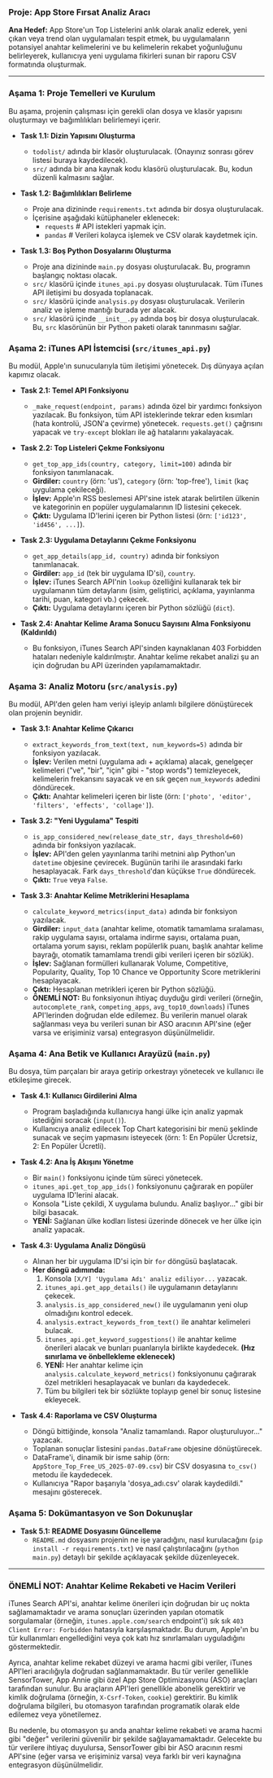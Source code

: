 ### Proje: App Store Fırsat Analiz Aracı

**Ana Hedef:** App Store'un Top Listelerini anlık olarak analiz ederek, yeni çıkan veya trend olan uygulamaları tespit etmek, bu uygulamaların potansiyel anahtar kelimelerini ve bu kelimelerin rekabet yoğunluğunu belirleyerek, kullanıcıya yeni uygulama fikirleri sunan bir raporu CSV formatında oluşturmak.

---

### **Aşama 1: Proje Temelleri ve Kurulum**

Bu aşama, projenin çalışması için gerekli olan dosya ve klasör yapısını oluşturmayı ve bağımlılıkları belirlemeyi içerir.

*   **Task 1.1: Dizin Yapısını Oluşturma**
    *   `todolist/` adında bir klasör oluşturulacak. (Onayınız sonrası görev listesi buraya kaydedilecek).
    *   `src/` adında bir ana kaynak kodu klasörü oluşturulacak. Bu, kodun düzenli kalmasını sağlar.

*   **Task 1.2: Bağımlılıkları Belirleme**
    *   Proje ana dizininde `requirements.txt` adında bir dosya oluşturulacak.
    *   İçerisine aşağıdaki kütüphaneler eklenecek:
        *   `requests`  # API istekleri yapmak için.
        *   `pandas`    # Verileri kolayca işlemek ve CSV olarak kaydetmek için.

*   **Task 1.3: Boş Python Dosyalarını Oluşturma**
    *   Proje ana dizininde `main.py` dosyası oluşturulacak. Bu, programın başlangıç noktası olacak.
    *   `src/` klasörü içinde `itunes_api.py` dosyası oluşturulacak. Tüm iTunes API iletişimi bu dosyada toplanacak.
    *   `src/` klasörü içinde `analysis.py` dosyası oluşturulacak. Verilerin analiz ve işleme mantığı burada yer alacak.
    *   `src/` klasörü içinde `__init__.py` adında boş bir dosya oluşturulacak. Bu, `src` klasörünün bir Python paketi olarak tanınmasını sağlar.

### **Aşama 2: iTunes API İstemcisi (`src/itunes_api.py`)**

Bu modül, Apple'ın sunucularıyla tüm iletişimi yönetecek. Dış dünyaya açılan kapımız olacak.

*   **Task 2.1: Temel API Fonksiyonu**
    *   `_make_request(endpoint, params)` adında özel bir yardımcı fonksiyon yazılacak. Bu fonksiyon, tüm API isteklerinde tekrar eden kısımları (hata kontrolü, JSON'a çevirme) yönetecek. `requests.get()` çağrısını yapacak ve `try-except` blokları ile ağ hatalarını yakalayacak.

*   **Task 2.2: Top Listeleri Çekme Fonksiyonu**
    *   `get_top_app_ids(country, category, limit=100)` adında bir fonksiyon tanımlanacak.
    *   **Girdiler:** `country` (örn: 'us'), `category` (örn: 'top-free'), `limit` (kaç uygulama çekileceği).
    *   **İşlev:** Apple'ın RSS beslemesi API'sine istek atarak belirtilen ülkenin ve kategorinin en popüler uygulamalarının ID listesini çekecek.
    *   **Çıktı:** Uygulama ID'lerini içeren bir Python listesi (örn: `['id123', 'id456', ...]`).

*   **Task 2.3: Uygulama Detaylarını Çekme Fonksiyonu**
    *   `get_app_details(app_id, country)` adında bir fonksiyon tanımlanacak.
    *   **Girdiler:** `app_id` (tek bir uygulama ID'si), `country`.
    *   **İşlev:** iTunes Search API'nin `lookup` özelliğini kullanarak tek bir uygulamanın tüm detaylarını (isim, geliştirici, açıklama, yayınlanma tarihi, puan, kategori vb.) çekecek.
    *   **Çıktı:** Uygulama detaylarını içeren bir Python sözlüğü (`dict`).

*   **Task 2.4: Anahtar Kelime Arama Sonucu Sayısını Alma Fonksiyonu (Kaldırıldı)**
    *   Bu fonksiyon, iTunes Search API'sinden kaynaklanan 403 Forbidden hataları nedeniyle kaldırılmıştır. Anahtar kelime rekabet analizi şu an için doğrudan bu API üzerinden yapılamamaktadır.

### **Aşama 3: Analiz Motoru (`src/analysis.py`)**

Bu modül, API'den gelen ham veriyi işleyip anlamlı bilgilere dönüştürecek olan projenin beynidir.

*   **Task 3.1: Anahtar Kelime Çıkarıcı**
    *   `extract_keywords_from_text(text, num_keywords=5)` adında bir fonksiyon yazılacak.
    *   **İşlev:** Verilen metni (uygulama adı + açıklama) alacak, genelgeçer kelimeleri ("ve", "bir", "için" gibi - "stop words") temizleyecek, kelimelerin frekansını sayacak ve en sık geçen `num_keywords` adedini döndürecek.
    *   **Çıktı:** Anahtar kelimeleri içeren bir liste (örn: `['photo', 'editor', 'filters', 'effects', 'collage']`).

*   **Task 3.2: "Yeni Uygulama" Tespiti**
    *   `is_app_considered_new(release_date_str, days_threshold=60)` adında bir fonksiyon yazılacak.
    *   **İşlev:** API'den gelen yayınlanma tarihi metnini alıp Python'un `datetime` objesine çevirecek. Bugünün tarihi ile arasındaki farkı hesaplayacak. Fark `days_threshold`'dan küçükse `True` döndürecek.
    *   **Çıktı:** `True` veya `False`.

*   **Task 3.3: Anahtar Kelime Metriklerini Hesaplama**
    *   `calculate_keyword_metrics(input_data)` adında bir fonksiyon yazılacak.
    *   **Girdiler:** `input_data` (anahtar kelime, otomatik tamamlama sıralaması, rakip uygulama sayısı, ortalama indirme sayısı, ortalama puan, ortalama yorum sayısı, reklam popülerlik puanı, başlık anahtar kelime bayrağı, otomatik tamamlama trendi gibi verileri içeren bir sözlük).
    *   **İşlev:** Sağlanan formülleri kullanarak Volume, Competitive, Popularity, Quality, Top 10 Chance ve Opportunity Score metriklerini hesaplayacak.
    *   **Çıktı:** Hesaplanan metrikleri içeren bir Python sözlüğü.
    *   **ÖNEMLİ NOT:** Bu fonksiyonun ihtiyaç duyduğu girdi verileri (örneğin, `autocomplete_rank`, `competing_apps`, `avg_top10_downloads`) iTunes API'lerinden doğrudan elde edilemez. Bu verilerin manuel olarak sağlanması veya bu verileri sunan bir ASO aracının API'sine (eğer varsa ve erişiminiz varsa) entegrasyon düşünülmelidir.

### **Aşama 4: Ana Betik ve Kullanıcı Arayüzü (`main.py`)**

Bu dosya, tüm parçaları bir araya getirip orkestrayı yönetecek ve kullanıcı ile etkileşime girecek.

*   **Task 4.1: Kullanıcı Girdilerini Alma**
    *   Program başladığında kullanıcıya hangi ülke için analiz yapmak istediğini soracak (`input()`).
    *   Kullanıcıya analiz edilecek Top Chart kategorisini bir menü şeklinde sunacak ve seçim yapmasını isteyecek (örn: 1: En Popüler Ücretsiz, 2: En Popüler Ücretli).

*   **Task 4.2: Ana İş Akışını Yönetme**
    *   Bir `main()` fonksiyonu içinde tüm süreci yönetecek.
    *   `itunes_api.get_top_app_ids()` fonksiyonunu çağırarak en popüler uygulama ID'lerini alacak.
    *   Konsola "Liste çekildi, X uygulama bulundu. Analiz başlıyor..." gibi bir bilgi basacak.
    *   **YENİ:** Sağlanan ülke kodları listesi üzerinde dönecek ve her ülke için analiz yapacak.

*   **Task 4.3: Uygulama Analiz Döngüsü**
    *   Alınan her bir uygulama ID'si için bir `for` döngüsü başlatacak.
    *   **Her döngü adımında:**
        1.  Konsola `[X/Y] 'Uygulama Adı' analiz ediliyor...` yazacak.
        2.  `itunes_api.get_app_details()` ile uygulamanın detaylarını çekecek.
        3.  `analysis.is_app_considered_new()` ile uygulamanın yeni olup olmadığını kontrol edecek.
        4.  `analysis.extract_keywords_from_text()` ile anahtar kelimeleri bulacak.
        5.  `itunes_api.get_keyword_suggestions()` ile anahtar kelime önerileri alacak ve bunları puanlarıyla birlikte kaydedecek. **(Hız sınırlama ve önbellekleme eklenecek)**
        6.  **YENİ:** Her anahtar kelime için `analysis.calculate_keyword_metrics()` fonksiyonunu çağırarak özel metrikleri hesaplayacak ve bunları da kaydedecek.
        7.  Tüm bu bilgileri tek bir sözlükte toplayıp genel bir sonuç listesine ekleyecek.

*   **Task 4.4: Raporlama ve CSV Oluşturma**
    *   Döngü bittiğinde, konsola "Analiz tamamlandı. Rapor oluşturuluyor..." yazacak.
    *   Toplanan sonuçlar listesini `pandas.DataFrame` objesine dönüştürecek.
    *   DataFrame'i, dinamik bir isme sahip (örn: `AppStore_Top_Free_US_2025-07-09.csv`) bir CSV dosyasına `to_csv()` metodu ile kaydedecek.
    *   Kullanıcıya "Rapor başarıyla 'dosya_adı.csv' olarak kaydedildi." mesajını gösterecek.

### **Aşama 5: Dokümantasyon ve Son Dokunuşlar**

*   **Task 5.1: README Dosyasını Güncelleme**
    *   `README.md` dosyasını projenin ne işe yaradığını, nasıl kurulacağını (`pip install -r requirements.txt`) ve nasıl çalıştırılacağını (`python main.py`) detaylı bir şekilde açıklayacak şekilde düzenleyecek.

---

### **ÖNEMLİ NOT: Anahtar Kelime Rekabeti ve Hacim Verileri**

iTunes Search API'si, anahtar kelime önerileri için doğrudan bir uç nokta sağlamamaktadır ve arama sonuçları üzerinden yapılan otomatik sorgulamalar (örneğin, `itunes.apple.com/search` endpoint'i) sık sık `403 Client Error: Forbidden` hatasıyla karşılaşmaktadır. Bu durum, Apple'ın bu tür kullanımları engellediğini veya çok katı hız sınırlamaları uyguladığını göstermektedir.

Ayrıca, anahtar kelime rekabet düzeyi ve arama hacmi gibi veriler, iTunes API'leri aracılığıyla doğrudan sağlanmamaktadır. Bu tür veriler genellikle SensorTower, App Annie gibi özel App Store Optimizasyonu (ASO) araçları tarafından sunulur. Bu araçların API'leri genellikle abonelik gerektirir ve kimlik doğrulama (örneğin, `X-Csrf-Token`, `cookie`) gerektirir. Bu kimlik doğrulama bilgileri, bu otomasyon tarafından programatik olarak elde edilemez veya yönetilemez.

Bu nedenle, bu otomasyon şu anda anahtar kelime rekabeti ve arama hacmi gibi "değer" verilerini güvenilir bir şekilde sağlayamamaktadır. Gelecekte bu tür verilere ihtiyaç duyulursa, SensorTower gibi bir ASO aracının resmi API'sine (eğer varsa ve erişiminiz varsa) veya farklı bir veri kaynağına entegrasyon düşünülmelidir.
